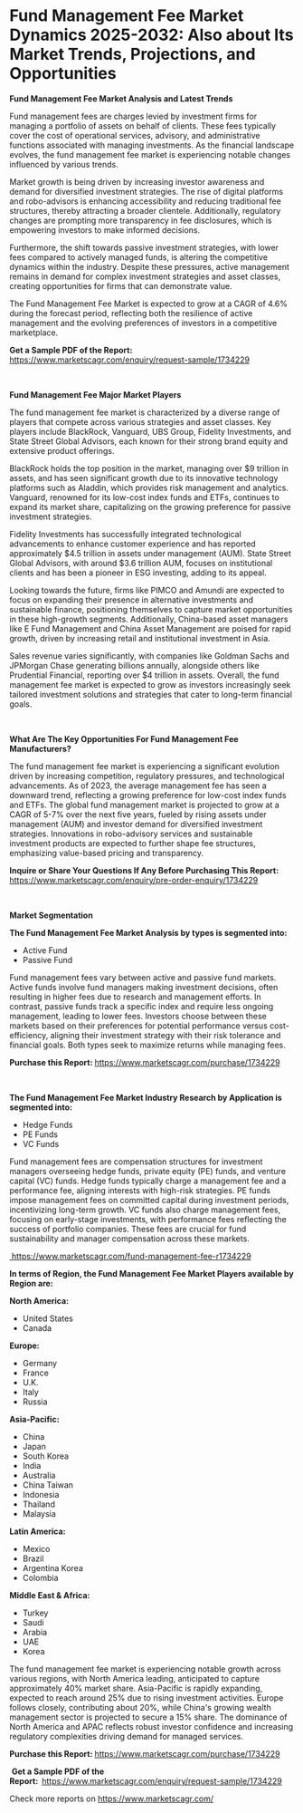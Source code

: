 <p><h1>Fund Management Fee Market Dynamics 2025-2032: Also about Its Market Trends, Projections, and Opportunities</h1></p><p><strong>Fund Management Fee Market Analysis and Latest Trends</strong></p>
<p><p>Fund management fees are charges levied by investment firms for managing a portfolio of assets on behalf of clients. These fees typically cover the cost of operational services, advisory, and administrative functions associated with managing investments. As the financial landscape evolves, the fund management fee market is experiencing notable changes influenced by various trends.</p><p>Market growth is being driven by increasing investor awareness and demand for diversified investment strategies. The rise of digital platforms and robo-advisors is enhancing accessibility and reducing traditional fee structures, thereby attracting a broader clientele. Additionally, regulatory changes are prompting more transparency in fee disclosures, which is empowering investors to make informed decisions.</p><p>Furthermore, the shift towards passive investment strategies, with lower fees compared to actively managed funds, is altering the competitive dynamics within the industry. Despite these pressures, active management remains in demand for complex investment strategies and asset classes, creating opportunities for firms that can demonstrate value.</p><p>The Fund Management Fee Market is expected to grow at a CAGR of 4.6% during the forecast period, reflecting both the resilience of active management and the evolving preferences of investors in a competitive marketplace.</p></p>
<p><strong>Get a Sample PDF of the Report:&nbsp;</strong> <a href="https://www.marketscagr.com/enquiry/request-sample/1734229?utm_campaign=2130&utm_medium=2&utm_source=Github&utm_content=ia&utm_term=10032025&utm_id=fund-management-fee">https://www.marketscagr.com/enquiry/request-sample/1734229</a></p>
<p>&nbsp;</p>
<p><strong>Fund Management Fee Major Market Players</strong></p>
<p><p>The fund management fee market is characterized by a diverse range of players that compete across various strategies and asset classes. Key players include BlackRock, Vanguard, UBS Group, Fidelity Investments, and State Street Global Advisors, each known for their strong brand equity and extensive product offerings.</p><p>BlackRock holds the top position in the market, managing over $9 trillion in assets, and has seen significant growth due to its innovative technology platforms such as Aladdin, which provides risk management and analytics. Vanguard, renowned for its low-cost index funds and ETFs, continues to expand its market share, capitalizing on the growing preference for passive investment strategies.</p><p>Fidelity Investments has successfully integrated technological advancements to enhance customer experience and has reported approximately $4.5 trillion in assets under management (AUM). State Street Global Advisors, with around $3.6 trillion AUM, focuses on institutional clients and has been a pioneer in ESG investing, adding to its appeal.</p><p>Looking towards the future, firms like PIMCO and Amundi are expected to focus on expanding their presence in alternative investments and sustainable finance, positioning themselves to capture market opportunities in these high-growth segments. Additionally, China-based asset managers like E Fund Management and China Asset Management are poised for rapid growth, driven by increasing retail and institutional investment in Asia.</p><p>Sales revenue varies significantly, with companies like Goldman Sachs and JPMorgan Chase generating billions annually, alongside others like Prudential Financial, reporting over $4 trillion in assets. Overall, the fund management fee market is expected to grow as investors increasingly seek tailored investment solutions and strategies that cater to long-term financial goals.</p></p>
<p>&nbsp;</p>
<p><strong>What Are The Key Opportunities For Fund Management Fee Manufacturers?</strong></p>
<p><p>The fund management fee market is experiencing a significant evolution driven by increasing competition, regulatory pressures, and technological advancements. As of 2023, the average management fee has seen a downward trend, reflecting a growing preference for low-cost index funds and ETFs. The global fund management market is projected to grow at a CAGR of 5-7% over the next five years, fueled by rising assets under management (AUM) and investor demand for diversified investment strategies. Innovations in robo-advisory services and sustainable investment products are expected to further shape fee structures, emphasizing value-based pricing and transparency.</p></p>
<p><strong>Inquire or Share Your Questions If Any Before Purchasing This Report:</strong> <a href="https://www.marketscagr.com/enquiry/pre-order-enquiry/1734229?utm_campaign=2130&utm_medium=2&utm_source=Github&utm_content=ia&utm_term=10032025&utm_id=fund-management-fee">https://www.marketscagr.com/enquiry/pre-order-enquiry/1734229</a></p>
<p>&nbsp;</p>
<p><strong>Market Segmentation</strong></p>
<p><strong>The Fund Management Fee Market Analysis by types is segmented into:</strong></p>
<p><ul><li>Active Fund</li><li>Passive Fund</li></ul></p>
<p><p>Fund management fees vary between active and passive fund markets. Active funds involve fund managers making investment decisions, often resulting in higher fees due to research and management efforts. In contrast, passive funds track a specific index and require less ongoing management, leading to lower fees. Investors choose between these markets based on their preferences for potential performance versus cost-efficiency, aligning their investment strategy with their risk tolerance and financial goals. Both types seek to maximize returns while managing fees.</p></p>
<p><strong>Purchase this Report:&nbsp;</strong><a href="https://www.marketscagr.com/purchase/1734229?utm_campaign=2130&utm_medium=2&utm_source=Github&utm_content=ia&utm_term=10032025&utm_id=fund-management-fee">https://www.marketscagr.com/purchase/1734229</a></p>
<p>&nbsp;</p>
<p><strong>The Fund Management Fee Market Industry Research by Application is segmented into:</strong></p>
<p><ul><li>Hedge Funds</li><li>PE Funds</li><li>VC Funds</li></ul></p>
<p><p>Fund management fees are compensation structures for investment managers overseeing hedge funds, private equity (PE) funds, and venture capital (VC) funds. Hedge funds typically charge a management fee and a performance fee, aligning interests with high-risk strategies. PE funds impose management fees on committed capital during investment periods, incentivizing long-term growth. VC funds also charge management fees, focusing on early-stage investments, with performance fees reflecting the success of portfolio companies. These fees are crucial for fund sustainability and manager compensation across these markets.</p></p>
<p><a href="https://www.marketscagr.com/fund-management-fee-r1734229?utm_campaign=2130&utm_medium=2&utm_source=Github&utm_content=ia&utm_term=10032025&utm_id=fund-management-fee">&nbsp;https://www.marketscagr.com/fund-management-fee-r1734229</a></p>
<p><strong>In terms of Region, the Fund Management Fee Market Players available by Region are:</strong></p>
<p>
    <p> <strong> North America: </strong>
        <ul>
            <li>United States</li>
            <li>Canada</li>
        </ul>
        </p> 
    <p> <strong> Europe: </strong>
        <ul>
            <li>Germany</li>
            <li>France</li>
            <li>U.K.</li>
            <li>Italy</li>
            <li>Russia</li>
        </ul>
        </p> 
    <p> <strong> Asia-Pacific: </strong>
        <ul>
            <li>China</li>
            <li>Japan</li>
            <li>South Korea</li>
            <li>India</li>
            <li>Australia</li>
            <li>China Taiwan</li>
            <li>Indonesia</li>
            <li>Thailand</li>
            <li>Malaysia</li>
        </ul>
        </p> 
    <p> <strong> Latin America: </strong>
        <ul>
            <li>Mexico</li>
            <li>Brazil</li>
            <li>Argentina Korea</li>
            <li>Colombia</li>
        </ul>
        </p> 
    <p> <strong> Middle East & Africa: </strong>
        <ul>
            <li>Turkey</li>
            <li>Saudi</li>
            <li>Arabia</li>
            <li>UAE</li>
            <li>Korea</li>
        </ul>
    </p>
    </p>
<p><p>The fund management fee market is experiencing notable growth across various regions, with North America leading, anticipated to capture approximately 40% market share. Asia-Pacific is rapidly expanding, expected to reach around 25% due to rising investment activities. Europe follows closely, contributing about 20%, while China's growing wealth management sector is projected to secure a 15% share. The dominance of North America and APAC reflects robust investor confidence and increasing regulatory complexities driving demand for managed services.</p></p>
<p><strong>Purchase this Report: </strong><a href="https://www.marketscagr.com/purchase/1734229?utm_campaign=2130&utm_medium=2&utm_source=Github&utm_content=ia&utm_term=10032025&utm_id=fund-management-fee">https://www.marketscagr.com/purchase/1734229</a></p>
<p>&nbsp;<strong>Get a Sample PDF of the Report:&nbsp;&nbsp;</strong><a href="https://www.marketscagr.com/enquiry/request-sample/1734229?utm_campaign=2130&utm_medium=2&utm_source=Github&utm_content=ia&utm_term=10032025&utm_id=fund-management-fee">https://www.marketscagr.com/enquiry/request-sample/1734229</a></p>
<p><strong></strong></p>
<p>Check more reports on <a href="https://www.marketscagr.com/?utm_campaign=2130&utm_medium=2&utm_source=Github&utm_content=ia&utm_term=10032025&utm_id=fund-management-fee">https://www.marketscagr.com/</a></p>